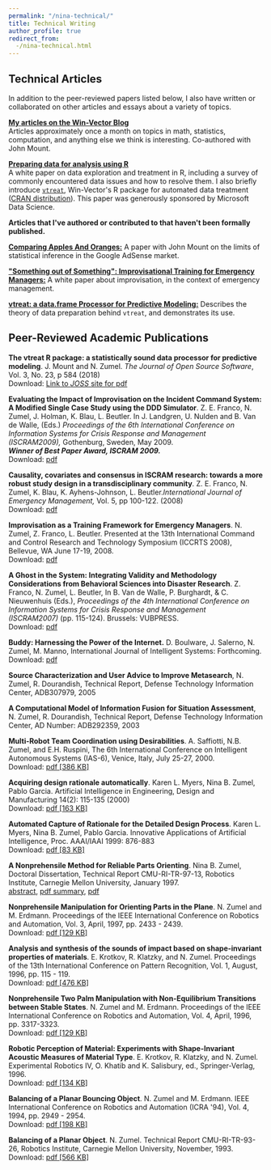 ```yaml
---
permalink: "/nina-technical/"
title: Technical Writing
author_profile: true
redirect_from:
  -/nina-technical.html
---
```


## Technical Articles
In addition to the peer-reviewed papers listed below, I also have written or collaborated on other articles and essays about a variety of topics.

<p><a href="http://www.win-vector.com/blog/author/nina-zumel/" rel="self"><strong>My articles on the Win-Vector Blog</strong></a><br />
Articles approximately once a month on topics in math, statistics, computation, and anything else we think is interesting. Co-authored with John Mount.</p>
<p><a href="http://winvector.github.io/DataPrep/EN-CNTNT-Whitepaper-Data-Prep-Using-R.pdf"><strong>Preparing data for analysis using R</strong></a><br />
A white paper on data exploration and treatment in R, including a survey of commonly encountered data issues and how to resolve them. I also briefly introduce <a href="https://github.com/WinVector/vtreat"><code>vtreat</code></a>, Win-Vector's R package for automated data treatment (<a href="https://cran.r-project.org/web/packages/vtreat/index.html">CRAN distribution</a>). This paper was generously sponsored by Microsoft Data Science.</p>
<p><strong>Articles that I've authored or contributed to that haven't been formally published.</strong></p>
<p><a href="http://www.mzlabs.com/NinaZumel/publications/ImprovWhitePaper.pdf"><strong>Comparing Apples And Oranges:</strong></a> A paper with John Mount on the limits of statistical inference in the Google AdSense market.</p>
<p><a href="http://www.mzlabs.com/NinaZumel/publications/ImprovWhitePaper.pdf"><strong>"Something out of Something": Improvisational Training for Emergency Managers:</strong></a> A white paper about improvisation, in the context of emergency management.</p>
<p><a href="https://arxiv.org/abs/1611.09477"><strong>vtreat: a data.frame Processor for Predictive Modeling:</strong></a> Describes the theory of data preparation behind <code>vtreat</code>, and demonstrates its use.</p>

## Peer-Reviewed Academic Publications
<p><strong>The vtreat R package: a statistically sound data processor for predictive modeling</strong>. J. Mount and N. Zumel. <em>The Journal of Open Source Software</em>, Vol. 3, No. 23, p 584 (2018)<br />
Download: <a href="http://joss.theoj.org/papers/10.21105/joss.00584">Link to <em>JOSS</em> site for pdf</a></p>
<p><strong>Evaluating the Impact of Improvisation on the Incident Command System: A Modified Single Case Study using the DDD Simulator</strong>. Z. E. Franco, N. Zumel, J. Holman, K. Blau, L. Beutler. In J. Landgren, U. Nulden and B. Van de Walle, (Eds.) <em>Proceedings of the 6th International Conference on Information Systems for Crisis Response and Management (ISCRAM2009),</em> Gothenburg, Sweden, May 2009.<br />
<strong><em>Winner of Best Paper Award, ISCRAM 2009.</em></strong><br />
Download: <a href="http://www.mzlabs.com/NinaZumel/publications/ISCRAM2009_pre_press_FINAL_WITH_author_info.pdf">pdf</a></p>
<p><strong>Causality, covariates and consensus in ISCRAM research: towards a more robust study design in a transdisciplinary community</strong>. Z. E. Franco, N. Zumel, K. Blau, K. Ayhens-Johnson, L. Beutler.<em>International Journal of Emergency Management,</em> Vol. 5, pp 100-122. (2008)<br />
Download: <a href="http://www.mzlabs.com/NinaZumel/publications/05%20Franco.pdf">pdf</a></p>
<p><strong>Improvisation as a Training Framework for Emergency Managers</strong>. N. Zumel, Z. Franco, L. Beutler. Presented at the 13th International Command and Control Research and Technology Symposium (ICCRTS 2008), Bellevue, WA June 17-19, 2008.<br />
Download: <a href="http://www.mzlabs.com/NinaZumel/publications/icctrs08.pdf">pdf</a></p>
<p><strong>A Ghost in the System: Integrating Validity and Methodology Considerations from Behavioral Sciences into Disaster Research</strong>. Z. Franco, N. Zumel, L. Beutler, In B. Van de Walle, P. Burghardt, &amp; C. Nieuwenhuis (Eds.), <em>Proceedings of the 4th International Conference on Information Systems for Crisis Response and Management (ISCRAM2007)</em> (pp. 115-124). Brussels: VUBPRESS.<br />
Download: <a href="http://www.mzlabs.com/NinaZumel/publications/A_Ghost_in_the_System_FINAL.pdf">pdf</a></p>
<p><strong>Buddy: Harnessing the Power of the Internet.</strong> D. Boulware, J. Salerno, N. Zumel, M. Manno, International Journal of Intelligent Systems: Forthcoming.<br />
Download: <a href="http://www.mzlabs.com/NinaZumel/publications/BuddyJournal.pdf">pdf</a></p>
<p><strong>Source Characterization and User Advice to Improve Metasearch</strong>, N. Zumel, R. Dourandish, Technical Report, Defense Technology Information Center, ADB307979, 2005</p>
<p><strong>A Computational Model of Information Fusion for Situation Assessment</strong>, N. Zumel, R. Dourandish, Technical Report, Defense Technology Information Center, AD Number: ADB292359, 2003</p>
<p><strong>Multi-Robot Team Coordination using Desirabilities</strong>. A. Saffiotti, N.B. Zumel, and E.H. Ruspini, The 6th International Conference on Intelligent Autonomous Systems (IAS-6), Venice, Italy, July 25-27, 2000.<br />
Download: <a href="http://www.mzlabs.com/NinaZumel/publications/ias00.pdf">pdf [386 KB]</a></p>
<p><strong>Acquiring design rationale automatically</strong>. Karen L. Myers, Nina B. Zumel, Pablo Garcia. Artificial Intelligence in Engineering, Design and Manufacturing 14(2): 115-135 (2000)<br />
Download: <a href="http://www.mzlabs.com/NinaZumel/publications/aiedam99.pdf">pdf [163 KB]</a></p>
<p><strong>Automated Capture of Rationale for the Detailed Design Process</strong>. Karen L. Myers, Nina B. Zumel, Pablo Garcia. Innovative Applications of Artificial Intelligence, Proc. AAAI/IAAI 1999: 876-883<br />
Download: <a href="http://www.mzlabs.com/NinaZumel/publications/iaai99.pdf">pdf [83 KB]</a></p>
<p><strong>A Nonprehensile Method for Reliable Parts Orienting</strong>. Nina B. Zumel, Doctoral Dissertation, Technical Report CMU-RI-TR-97-13, Robotics Institute, Carnegie Mellon University, January 1997.<br />
<a href="http://www.mzlabs.com/NinaZumel/publications/nbz-thesis.html">abstract</a>, <a href="http://www.mzlabs.com/NinaZumel/publications/nbz-summary.pdf">pdf summary</a>, <a href="http://www.mzlabs.com/NinaZumel/publications/nbz-thesis.pdf">pdf</a></p>
<p><strong>Nonprehensile Manipulation for Orienting Parts in the Plane</strong>. N. Zumel and M. Erdmann. Proceedings of the IEEE International Conference on Robotics and Automation, Vol. 3, April, 1997, pp. 2433 - 2439.<br />
Download: <a href="http://www.mzlabs.com/NinaZumel/publications/zumel_nina_1997_1.pdf">pdf [129 KB]</a></p>
<p><strong>Analysis and synthesis of the sounds of impact based on shape-invariant properties of materials</strong>. E. Krotkov, R. Klatzky, and N. Zumel. Proceedings of the 13th International Conference on Pattern Recognition, Vol. 1, August, 1996, pp. 115 - 119.<br />
Download: <a href="http://www.mzlabs.com/NinaZumel/publications/krotkov_eric_1996_1.pdf">pdf [476 KB]</a></p>
<p><strong>Nonprehensile Two Palm Manipulation with Non-Equilibrium Transitions between Stable States</strong>. N. Zumel and M. Erdmann. Proceedings of the IEEE International Conference on Robotics and Automation, Vol. 4, April, 1996, pp. 3317-3323.<br />
Download: <a href="http://www.mzlabs.com/NinaZumel/publications/zumel_nina_1996_1.pdf">pdf [129 KB]</a></p>
<p><strong>Robotic Perception of Material: Experiments with Shape-Invariant Acoustic Measures of Material Type</strong>. E. Krotkov, R. Klatzky, and N. Zumel. Experimental Robotics IV, O. Khatib and K. Salisbury, ed., Springer-Verlag, 1996.<br />
Download: <a href="http://www.mzlabs.com/NinaZumel/publications/krotkov_eric_1996_2.pdf">pdf [134 KB]</a></p>
<p><strong>Balancing of a Planar Bouncing Object</strong>. N. Zumel and M. Erdmann. IEEE International Conference on Robotics and Automation (ICRA '94), Vol. 4, 1994, pp. 2949 - 2954.<br />
Download: <a href="http://www.mzlabs.com/NinaZumel/publications/zumel_nina_1994_1.pdf">pdf [198 KB]</a></p>
<p><strong>Balancing of a Planar Object</strong>. N. Zumel. Technical Report CMU-RI-TR-93-26, Robotics Institute, Carnegie Mellon University, November, 1993.<br />
Download: <a href="http://www.mzlabs.com/NinaZumel/publications/zumel_nina_1993_1.pdf">pdf [566 KB]</a></p>
